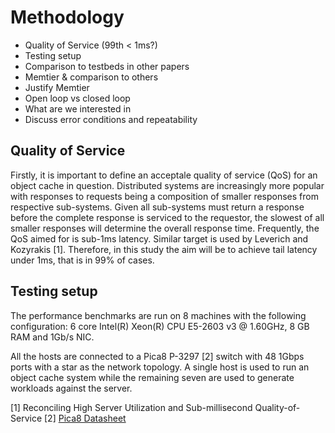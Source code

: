 # Methodology

* Quality of Service (99th < 1ms?)
* Testing setup
* Comparison to testbeds in other papers
* Memtier & comparison to others
* Justify Memtier
* Open loop vs closed loop
* What are we interested in
* Discuss error conditions and repeatability

## Quality of Service
Firstly, it is important to define an acceptale quality of service (QoS) for an object cache in question. Distributed systems are increasingly more popular with responses to requests being a composition of smaller responses from respective sub-systems. Given all sub-systems must return a response before the complete response is serviced to the requestor, the slowest of all smaller responses will determine the overall response time. Frequently, the QoS aimed for is sub-1ms latency. Similar target is used by Leverich and Kozyrakis [1]. Therefore, in this study the aim will be to achieve tail latency under 1ms, that is in 99% of cases.

## Testing setup
The performance benchmarks are run on 8 machines with the following configuration: 6 core Intel(R) Xeon(R) CPU E5-2603 v3 @ 1.60GHz, 8 GB RAM and 1Gb/s NIC.

All the hosts are connected to a Pica8 P-3297 [2] switch with 48 1Gbps ports with a star as the network topology. A single host is used to run an object cache system while the remaining seven are used to generate workloads against the server.

[1] Reconciling High Server Utilization
and Sub-millisecond Quality-of-Service
[2] [Pica8 Datasheet](http://www.pica8.com/wp-content/uploads/2015/09/pica8-datasheet-48x1gbe-p3297.pdf)